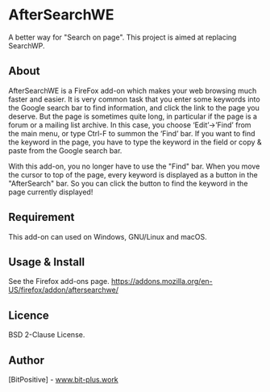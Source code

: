 AfterSearchWE
====

A better way for "Search on page". This project is aimed at replacing SearchWP.

## About
AfterSearchWE is a FireFox add-on which makes your web browsing much faster and easier. It is very common task that you enter some keywords into the Google search bar to find information, and click the link to the page you deserve. But the page is sometimes quite long, in particular if the page is a forum or a mailing list archive. In this case, you choose ‘Edit’->’Find’ from the main menu, or type Ctrl-F to summon the ‘Find’ bar. If you want to find the keyword in the page, you have to type the keyword in the field or copy & paste from the Google search bar.

With this add-on, you no longer have to use the "Find" bar. When you move the cursor to top of the page, every keyword is displayed as a button in the "AfterSearch" bar. So you can click the button to find the keyword in the page currently displayed!

## Requirement
This add-on can used on Windows, GNU/Linux and macOS.

## Usage & Install
See the Firefox add-ons page.
<https://addons.mozilla.org/en-US/firefox/addon/aftersearchwe/>

## Licence
BSD 2-Clause License.

## Author
[BitPositive] - www.bit-plus.work